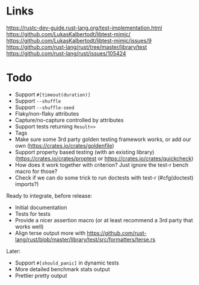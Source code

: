 # Links
https://rustc-dev-guide.rust-lang.org/test-implementation.html
https://github.com/LukasKalbertodt/libtest-mimic/
https://github.com/LukasKalbertodt/libtest-mimic/issues/9
https://github.com/rust-lang/rust/tree/master/library/test
https://github.com/rust-lang/rust/issues/105424

# Todo
- Support `#[timeout(duration)]`
- Support `--shuffle`
- Support `--shuffle-seed`
- Flaky/non-flaky attributes
- Capture/no-capture controlled by attributes
- Support tests returning `Result<>` 
- Tags
- Make sure some 3rd party golden testing framework works, or add our own (https://crates.io/crates/goldenfile)
- Support property based testing (with an existing library) (https://crates.io/crates/proptest or https://crates.io/crates/quickcheck)
- How does it work together with criterion? Just ignore the test-r bench macro for those?
- Check if we can do some trick to run doctests with test-r (#cfg(doctest) imports?)

Ready to integrate, before release:
- Initial documentation
- Tests for tests
- Provide a nicer assertion macro (or at least recommend a 3rd party that works well)
- Align terse output more with https://github.com/rust-lang/rust/blob/master/library/test/src/formatters/terse.rs


Later:
- Support `#[should_panic]` in dynamic tests
- More detailed benchmark stats output 
- Prettier pretty output
